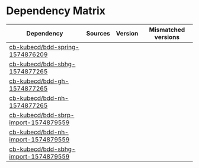 # Dependency Matrix

Dependency | Sources | Version | Mismatched versions
---------- | ------- | ------- | -------------------
[cb-kubecd/bdd-spring-1574876209](https://github.com/cb-kubecd/bdd-spring-1574876209.git) |  | []() | 
[cb-kubecd/bdd-sbhg-1574877265](https://github.com/cb-kubecd/bdd-sbhg-1574877265.git) |  | []() | 
[cb-kubecd/bdd-gh-1574877265](https://github.com/cb-kubecd/bdd-gh-1574877265.git) |  | []() | 
[cb-kubecd/bdd-nh-1574877265](https://github.com/cb-kubecd/bdd-nh-1574877265.git) |  | []() | 
[cb-kubecd/bdd-sbrp-import-1574879559](https://github.com/cb-kubecd/bdd-sbrp-import-1574879559.git) |  | []() | 
[cb-kubecd/bdd-nh-import-1574879559](https://github.com/cb-kubecd/bdd-nh-import-1574879559.git) |  | []() | 
[cb-kubecd/bdd-sbhg-import-1574879559](https://github.com/cb-kubecd/bdd-sbhg-import-1574879559.git) |  | []() | 
